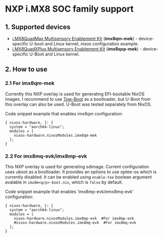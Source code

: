 # NXP i.MX8 SOC family support

## 1. Supported devices
 - [i.MX8QuadMax Multisensory Enablement Kit](https://www.nxp.com/design/development-boards/i-mx-evaluation-and-development-boards/i-mx-8quadmax-multisensory-enablement-kit-mek:MCIMX8QM-CPU) (**imx8qm-mek**) - device-specific U-boot and Linux kernel, nixos configuration example.
 - [i.MX8QuadXPlus Multisensory Enablement Kit](https://www.nxp.com/design/development-boards/i-mx-evaluation-and-development-boards/i-mx-8quadxplus-multisensory-enablement-kit-mek:MCIMX8QXP-CPU) (**imx8qxp-mek**) - device-specific U-Boot and Linux kernel.

## 2. How to use

### 2.1  For imx8qm-mek
Currently this NXP overlay is used for generating EFI-bootable NixOS images.
I recommend to use [Tow-Boot](https://tow-boot.org/) as a bootloader, but U-Boot from this overlay can also be used.
U-Boot was tested separately from NixOS.

Code snippet example that enables imx8qm configuration:
```
{ nixos-hardware, }: {
  system = "aarch64-linux";
  modules = [
    nixos-hardware.nixosModules.imx8qm-mek
  ];
}
```

### 2.2 For imx8mq-evk/imx8mp-evk
This NXP overlay is used for generating sdimage.
Current configuration uses uboot as a bootloader. It provides an options to use optee-os which is currently disabled. It can be enabled using `enable-tee` boolean argument avalable in `imx8m<q/p>-boot.nix`, which is `false` by default.  

Code snippet example that enables 'imx8mp-evk/emx8mq-evk' configuration:

```
{ nixos-hardware, }: {
  system = "aarch64-linux";
  modules = [
    nixos-hardware.nixosModules.imx8mp-evk  #For imx8mp-evk
    #nixos-hardware.nixosModules.imx8mq-evk  #For imx8mq-evk
  ];
}
```

